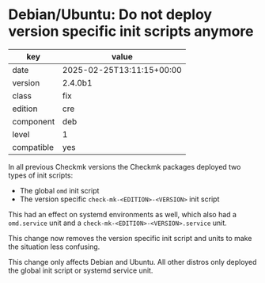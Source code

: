 [//]: # (werk v2)
# Debian/Ubuntu: Do not deploy version specific init scripts anymore

key        | value
---------- | ---
date       | 2025-02-25T13:11:15+00:00
version    | 2.4.0b1
class      | fix
edition    | cre
component  | deb
level      | 1
compatible | yes

In all previous Checkmk versions the Checkmk packages deployed two types of init
scripts:

* The global `omd` init script
* The version specific `check-mk-<EDITION>-<VERSION>` init script

This had an effect on systemd environments as well, which also had a
`omd.service` unit and a `check-mk-<EDITION>-<VERSION>.service` unit.

This change now removes the version specific init script and units to make the
situation less confusing.

This change only affects Debian and Ubuntu. All other distros only deployed the
global init script or systemd service unit.
